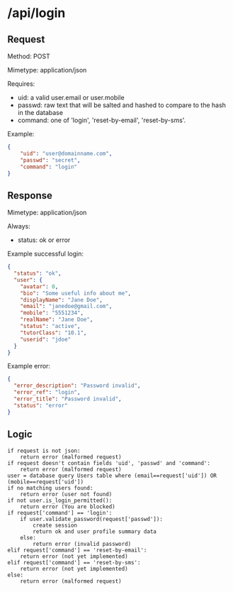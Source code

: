 
# /api/login

## Request

Method: POST

Mimetype: application/json

Requires:

* uid: a valid user.email or user.mobile
* passwd: raw text that will be salted and hashed to compare to the hash in the database
* command: one of 'login', 'reset-by-email', 'reset-by-sms'.

Example:

```json
{
    "uid": "user@domainname.com", 
    "passwd": "secret", 
    "command": "login"
}
```


## Response

Mimetype: application/json

Always:

* status: ok or error

Example successful login:

```json
{
  "status": "ok",
  "user": {
    "avatar": 0,
    "bio": "Some useful info about me",
    "displayName": "Jane Doe",
    "email": "janedoe@gmail.com",
    "mobile": "5551234",
    "realName": "Jane Doe",
    "status": "active",
    "tutorClass": "10.1",
    "userid": "jdoe"
  }
}
```

Example error:

```json
{
  "error_description": "Password invalid",
  "error_ref": "login",
  "error_title": "Password invalid",
  "status": "error"
}
```

## Logic

```
if request is not json:
    return error (malformed request)
if request doesn't contain fields 'uid', 'passwd' and 'command':
    return error (malformed request)
user = database query Users table where (email==request['uid']) OR (mobile==request['uid'])
if no matching users found:
    return error (user not found)
if not user.is_login_permitted():
    return error (You are blocked)
if request['command'] == 'login':
    if user.validate_password(request['passwd']):
        create session
        return ok and user profile summary data
    else:
        return error (invalid password)
elif request['command'] == 'reset-by-email':
    return error (not yet implemented)
elif request['command'] == 'reset-by-sms':
    return error (not yet implemented)
else:
    return error (malformed request)
```


